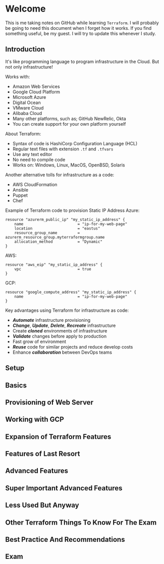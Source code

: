 # Welcome
This is me taking notes on GitHub while learning `Terraform`. I will probably be going to need this document when I forget how it works. If you find something useful, be my guest. I will try to update this whenever I study.

## Introduction
It's like programming language to program infrastructure in the Cloud. But not only infrastructure!

Works with:
- Amazon Web Services
- Google Cloud Platform
- Microsoft Azure
- Digital Ocean
- VMware Cloud
- Alibaba Cloud
- Many other platforms, such as; GitHub NewRelic, Okta
- You can create support for your own platform yourself

About Terraform:
- Syntax of code is HashiCorp Configuration Language (HCL)
- Regular text files with extension `.tf` and `.tfvars`
- Use any text editor
- No need to compile code
- Works on: Windows, Linux, MacOS, OpenBSD, Solaris

Another alternative tolls for infrastructure as a code:
- AWS CloudFormation
- Ansible
- Puppet
- Chef

Example of Terraform code to provision Static IP Address
Azure:
```
resource "azurerm_public_ip" "my_static_ip_address" {
    name                        = "ip-for-my-web-page"
    location                    = "eastus"
    resource_group_name         = azurerm_resource_group.myterraformgroup.name
    allocation_method           = "Dynamic"
}
```

AWS:
```
resource "aws_eip" "my_static_ip_address" {
    vpc                         = true
}
```

GCP:
```
resource "google_compute_address" "my_static_ip_address" {
    name                        = "ip-for-my-web-page"
}
```

Key advantages using Terraform for infrastructure as code:
- ***Automate*** infrastructure provisioning
- ***Change***, ***Update***, ***Delete***, ***Recreate*** infrastructure
- Create ***cloned*** environments of infrastructure
- ***Validate*** changes before apply to production
- Fast grow of environment
- ***Reuse*** code for similar projects and reduce develop costs
- Enhance ***collaboration*** between DevOps teams

## Setup

## Basics

## Provisioning of Web Server

## Working with GCP

## Expansion of Terraform Features

## Features of Last Resort

## Advanced Features

## Super Important Advanced Features

## Less Used But Anyway

## Other Terraform Things To Know For The Exam

## Best Practice And Recommendations

## Exam
